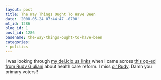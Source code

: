 ```yaml
---
layout: post
title: The Way Things Ought To Have Been
date: '2008-05-24 07:44:47 -0700'
mt_id: 1286
blog_id: 1
post_id: 1286
basename: the-way-things-ought-to-have-been
categories:
- politics
---
```

<p>
I was looking through <a href="http://del.icio.us/bbrown/">my del.icio.us links</a> when I came across <a href="http://www.boston.com/news/globe/editorial_opinion/oped/articles/2007/08/03/a_free_market_cure_for_us_healthcare_system/">this op-ed from Rudy Giuliani</a> about health care reform. I miss <a href="/2007/04/13/rudy-is-my-man.aspx">ol' Rudy</a>. Damn you primary voters!!
</p>
